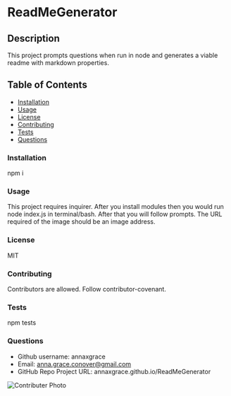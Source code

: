 # ReadMeGenerator
## Description
This project prompts questions when run in node and generates a viable readme with markdown properties.
## Table of Contents
* [Installation](#installation)
* [Usage](#usage)
* [License](#license)
* [Contributing](#contributing)
* [Tests](#tests)
* [Questions](#questions)
### Installation
npm i
### Usage
This project requires inquirer. After you install modules then you would run node index.js in terminal/bash. After that you will follow prompts. The URL required of the image should be an image address.
### License
MIT
### Contributing
Contributors are allowed. Follow contributor-covenant.
### Tests
npm tests
### Questions
* Github username: annaxgrace
* Email: anna.grace.conover@gmail.com
* GitHub Repo Project URL: annaxgrace.github.io/ReadMeGenerator

<img src="https://avatars2.githubusercontent.com/u/61895571?s=460&u=51c1a5027c2ee815104a12b2aded2bcf51b2c6b7&v=4"
     alt="Contributer Photo"
     style="float: left; margin-right: 10px;" />
    